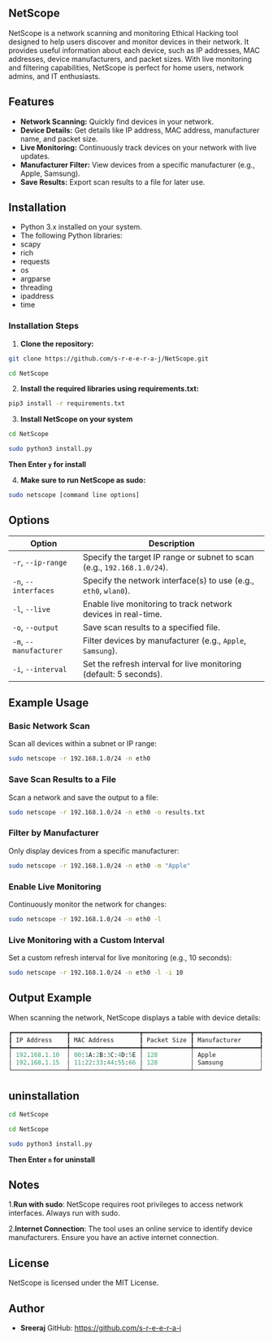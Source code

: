 ## NetScope
NetScope is a network scanning and monitoring Ethical Hacking tool designed to help users discover and monitor devices in their network. It provides useful information about each device, such as IP addresses, MAC addresses, device manufacturers, and packet sizes. With live monitoring and filtering capabilities, NetScope is perfect for home users, network admins, and IT enthusiasts.

## Features
- **Network Scanning:** Quickly find devices in your network.
- **Device Details:** Get details like IP address, MAC address, manufacturer name, and packet size.
- **Live Monitoring:** Continuously track devices on your network with live updates.
- **Manufacturer Filter:** View devices from a specific manufacturer (e.g., Apple, Samsung).
- **Save Results:** Export scan results to a file for later use.
## Installation
- Python 3.x installed on your system.
- The following Python libraries:
- scapy
- rich
- requests
- os
- argparse
- threading
- ipaddress
- time
### Installation Steps

1. **Clone the repository:**

```bash
git clone https://github.com/s-r-e-e-r-a-j/NetScope.git
```
```bash
cd NetScope
``` 
2.  **Install the required libraries using requirements.txt:**

``` bash
pip3 install -r requirements.txt
```
3. **Install NetScope on your system**
```bash
cd NetScope
 ```
```bash
sudo python3 install.py
 ```
   **Then Enter `y` for install**
   
4. **Make sure to run NetScope as sudo:**

```bash
sudo netscope [command line options]
```

## Options


| Option                  | Description                                                                |
|-------------------------|----------------------------------------------------------------------------|
| `-r`, `--ip-range`      | Specify the target IP range or subnet to scan (e.g., `192.168.1.0/24`).    |
| `-n`, `--interfaces`    | Specify the network interface(s) to use (e.g., `eth0`, `wlan0`).           |
| `-l`, `--live`          | Enable live monitoring to track network devices in real-time.              |
| `-o`, `--output`        | Save scan results to a specified file.                                     |
| `-m`, `--manufacturer`  | Filter devices by manufacturer (e.g., `Apple`, `Samsung`).                 |
| `-i`, `--interval`      | Set the refresh interval for live monitoring (default: 5 seconds).         |



## Example Usage
### Basic Network Scan
Scan all devices within a subnet or IP range:

```bash
sudo netscope -r 192.168.1.0/24 -n eth0
```
### Save Scan Results to a File
Scan a network and save the output to a file:

```bash
sudo netscope -r 192.168.1.0/24 -n eth0 -o results.txt
``` 
### Filter by Manufacturer
Only display devices from a specific manufacturer:

```bash
sudo netscope -r 192.168.1.0/24 -n eth0 -m "Apple"
```
### Enable Live Monitoring
Continuously monitor the network for changes:

```bash
sudo netscope -r 192.168.1.0/24 -n eth0 -l
```
### Live Monitoring with a Custom Interval
Set a custom refresh interval for live monitoring (e.g., 10 seconds):

```bash
sudo netscope -r 192.168.1.0/24 -n eth0 -l -i 10
```
## Output Example
When scanning the network, NetScope displays a table with device details:

```mathematica
┏━━━━━━━━━━━━━━━┳━━━━━━━━━━━━━━━━━━━┳━━━━━━━━━━━━━┳━━━━━━━━━━━━━━━━━━┓
┃ IP Address    ┃ MAC Address       ┃ Packet Size ┃ Manufacturer     ┃
┡━━━━━━━━━━━━━━━╇━━━━━━━━━━━━━━━━━━━╇━━━━━━━━━━━━━╇━━━━━━━━━━━━━━━━━━┩
│ 192.168.1.10  │ 00:1A:2B:3C:4D:5E │ 128         │ Apple            │
│ 192.168.1.15  │ 11:22:33:44:55:66 │ 128         │ Samsung          │
└───────────────┴───────────────────┴─────────────┴──────────────────┘
```

## uninstallation
```bash
cd NetScope
```
```bash
cd NetScope
```
```bash
sudo python3 install.py
```
**Then Enter `n` for uninstall**

## Notes
1.**Run with sudo**: NetScope requires root privileges to access network interfaces. Always run with sudo.

2.**Internet Connection**: The tool uses an online service to identify device manufacturers. Ensure you have an active internet connection.


## License
NetScope is licensed under the MIT License.

## Author
- **Sreeraj**
GitHub: https://github.com/s-r-e-e-r-a-j
